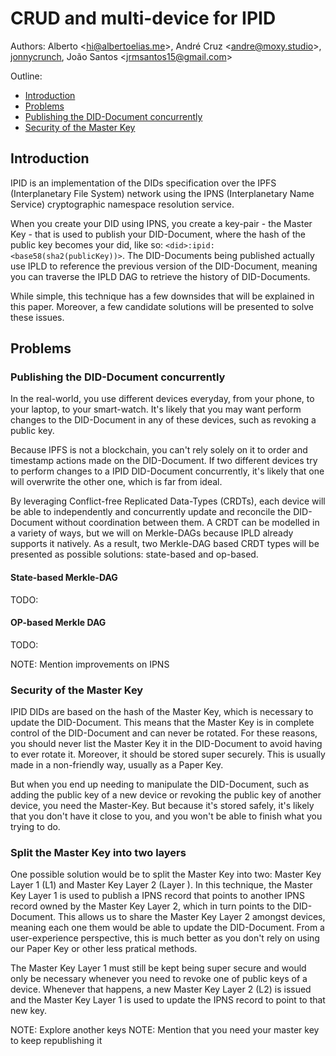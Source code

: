 # CRUD and multi-device for IPID

Authors: Alberto &lt;hi@albertoelias.me&gt;, André Cruz &lt;andre@moxy.studio&gt;, [jonnycrunch](https://github.com/jonnycrunch), João Santos &lt;jrmsantos15@gmail.com&gt;

Outline:

- [Introduction](#introduction)
- [Problems](#problems)
- [Publishing the DID-Document concurrently](publishing-the-did-document-concurrently)
- [Security of the Master Key](security-of-the-master-key)


## Introduction

IPID is an implementation of the DIDs specification over the IPFS (Interplanetary File System) network using the IPNS (Interplanetary Name Service) cryptographic namespace resolution service.

When you create your DID using IPNS, you create a key-pair - the Master Key - that is used to publish your DID-Document, where the hash of the public key becomes your did, like so: `<did>:ipid:<base58(sha2(publicKey))>`. The DID-Documents being published actually use IPLD to reference the previous version of the DID-Document, meaning you can traverse the IPLD DAG to retrieve the history of DID-Documents.

While simple, this technique has a few downsides that will be explained in this paper. Moreover, a few candidate solutions will be presented to solve these issues.

## Problems

### Publishing the DID-Document concurrently

In the real-world, you use different devices everyday, from your phone, to your laptop, to your smart-watch. It's likely that you may want perform changes to the DID-Document in any of these devices, such as revoking a public key.

Because IPFS is not a blockchain, you can't rely solely on it to order and timestamp actions made on the DID-Document. If two different devices try to perform changes to a IPID DID-Document concurrently, it's likely that one will overwrite the other one, which is far from ideal.

By leveraging Conflict-free Replicated Data-Types (CRDTs), each device will be able to independently and concurrently update and reconcile the DID-Document without coordination between them. A CRDT can be modelled in a variety of ways, but we will on Merkle-DAGs because IPLD already supports it natively. As a result, two Merkle-DAG based CRDT types will be presented as possible solutions: state-based and op-based.

#### State-based Merkle-DAG

TODO:

#### OP-based Merkle DAG

TODO:

NOTE: Mention improvements on IPNS

### Security of the Master Key

IPID DIDs are based on the hash of the Master Key, which is necessary to update the DID-Document. This means that the Master Key is in complete control of the DID-Document and can never be rotated. For these reasons, you should never list the Master Key it in the DID-Document to avoid having to ever rotate it. Moreover, it should be stored super securely. This is usually made in a non-friendly way, usually as a Paper Key.

But when you end up needing to manipulate the DID-Document, such as adding the public key of a new device or revoking the public key of another device, you need the Master-Key. But because it's stored safely, it's likely that you don't have it close to you, and you won't be able to finish what you trying to do.

### Split the Master Key into two layers

One possible solution would be to split the Master Key into two: Master Key Layer 1 (L1) and Master Key Layer 2 (Layer ). In this technique, the Master Key Layer 1 is used to publish a IPNS record that points to another IPNS record owned by the Master Key Layer 2, which in turn points to the DID-Document. This allows us to share the Master Key Layer 2 amongst devices, meaning each one them would be able to update the DID-Document. From a user-experience perspective, this is much better as you don't rely on using our Paper Key or other less pratical methods.

The Master Key Layer 1 must still be kept being super secure and would only be necessary whenever you need to revoke one of public keys of a device. Whenever that happens, a new Master Key Layer 2 (L2) is issued and the Master Key Layer 1 is used to update the IPNS record to point to that new key.


NOTE: Explore another keys
NOTE: Mention that you need your master key to keep republishing it



